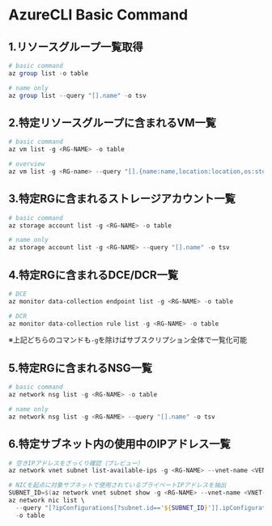 # AzureCLI Basic Command

## 1.リソースグループ一覧取得

```powershell
# basic command
az group list -o table
```

```powershell
# name only
az group list --query "[].name" -o tsv
```

## 2.特定リソースグループに含まれるVM一覧

```powershell
# basic command
az vm list -g <RG-NAME> -o table
```

```powershell
# overview
az vm list -g <RG-name> --query "[].{name:name,location:location,os:storageProfile.osDisk.osType}" -o table
```

## 3.特定RGに含まれるストレージアカウント一覧

```powershell
# basic command
az storage account list -g <RG-NAME> -o table
```

```powershell
# name only
az storage account list -g <RG-NAME> --query "[].name" -o tsv
```

## 4.特定RGに含まれるDCE/DCR一覧

```powershell
# DCE
az monitor data-collection endpoint list -g <RG-NAME> -o table
```

```powershell
# DCR
az monitor data-collection rule list -g <RG-NAME> -o table
```

※上記どちらのコマンドも`-g`を除けばサブスクリプション全体で一覧化可能

## 5.特定RGに含まれるNSG一覧

```powershell
# basic command
az network nsg list -g <RG-NAME> -o table
```

```powershell
# name only
az network nsg list -g <RG-NAME> --query "[].name" -o tsv
```

## 6.特定サブネット内の使用中のIPアドレス一覧

```powershell
# 空きIPアドレスをざっくり確認（プレビュー）
az network vnet subnet list-available-ips -g <RG-NAME> --vnet-name <VENT-NAME> -n <SUBNET-NAME>
```

```powershell
# NICを起点に対象サブネットで使用されているプライベートIPアドレスを抽出
SUBNET_ID=$(az network vnet subnet show -g <RG-NAME> --vnet-name <VNET-NAME> -n <SUBNET-NAME> --query id -o tsv)
az network nic list \
  --query "[?ipConfigurations[?subnet.id=='${SUBNET_ID}']].ipConfigurations[].{nic:name,privateIp:privateIpAddress}" \
  -o table
```
